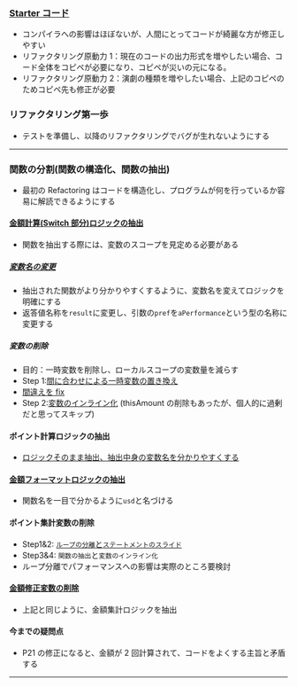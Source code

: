 ### [Starter コード](https://github.com/jinyongnan810/refactoring/commit/0df33e535d47bc479a904ed3caa258feec0d62e1)

- コンパイラへの影響はほぼないが、人間にとってコードが綺麗な方が修正しやすい
- リファクタリング原動力 1：現在のコードの出力形式を増やしたい場合、コード全体をコピペが必要になり、コピペが災いの元になる。
- リファクタリング原動力 2：演劇の種類を増やしたい場合、上記のコピペのためコピペ先も修正が必要

### リファクタリング第一歩

- テストを準備し、以降のリファクタリングでバグが生れないようにする

---

### 関数の分割(関数の構造化、関数の抽出)

- 最初の Refactoring はコードを構造化し、プログラムが何を行っているか容易に解読できるようにする

#### [金額計算(Switch 部分)ロジックの抽出](https://github.com/jinyongnan810/refactoring/commit/506d24ed6c25bf272af4a8dbe51ec77cf57f3920)

- 関数を抽出する際には、変数のスコープを見定める必要がある

##### [変数名の変更](https://github.com/jinyongnan810/refactoring/commit/f823ac0bda8dfccffbcfc4fe655c374f71fcef1f)

- 抽出された関数がより分かりやすくするように、変数名を変えてロジックを明確にする
- 返答値名称を`result`に変更し、引数の`pref`を`aPerformance`という型の名称に変更する

##### 変数の削除

- 目的：一時変数を削除し、ローカルスコープの変数量を減らす
- Step 1:[間に合わせによる一時変数の置き換え](https://github.com/jinyongnan810/refactoring/commit/d78fe96d421913474b24f2b53af18eca7db2f9f6#diff-dd9e87fcdc315898d854026f42e7454b873ba7446e84c7b01f534e38229ef7ae)
- [間違えを fix](https://github.com/jinyongnan810/refactoring/commit/4cdda5376fe08f4f3ccd31b2c96f998d37eeaa02#diff-dd9e87fcdc315898d854026f42e7454b873ba7446e84c7b01f534e38229ef7ae)
- Step 2:[変数のインライン化](https://github.com/jinyongnan810/refactoring/commit/8b29d090a2fb481bd408f9fe8de73cb23aecadba) (thisAmount の削除もあったが、個人的に過剰だと思ってスキップ)

#### ポイント計算ロジックの抽出

- [ロジックそのまま抽出、抽出中身の変数名を分かりやすくする](https://github.com/jinyongnan810/refactoring/commit/3844195d4dc232c7acb1f8cbfc48a22067bb30ee)

#### [金額フォーマットロジックの抽出](https://github.com/jinyongnan810/refactoring/commit/8ef4740efaf028006aff2362d617931a2de0f31a#diff-dd9e87fcdc315898d854026f42e7454b873ba7446e84c7b01f534e38229ef7ae)

- 関数名を一目で分かるように`usd`と名づける

#### ポイント集計変数の削除

- Step1&2: [`ループの分離`と`ステートメントのスライド`](https://github.com/jinyongnan810/refactoring/commit/9c42ffe3c614b3f78a6f1f30d5e1a4c920c32bfa#diff-dd9e87fcdc315898d854026f42e7454b873ba7446e84c7b01f534e38229ef7ae)
- Step3&4: `関数の抽出`と`変数のインライン化`
- ループ分離でパフォーマンスへの影響は実際のところ要検討

#### [金額修正変数の削除](https://github.com/jinyongnan810/refactoring/commit/19fd25df7e31c6bcbb742244673b31685e9095aa#diff-dd9e87fcdc315898d854026f42e7454b873ba7446e84c7b01f534e38229ef7ae)

- 上記と同じように、金額集計ロジックを抽出

#### 今までの疑問点

- P21 の修正になると、金額が 2 回計算されて、コードをよくする主旨と矛盾する

---
